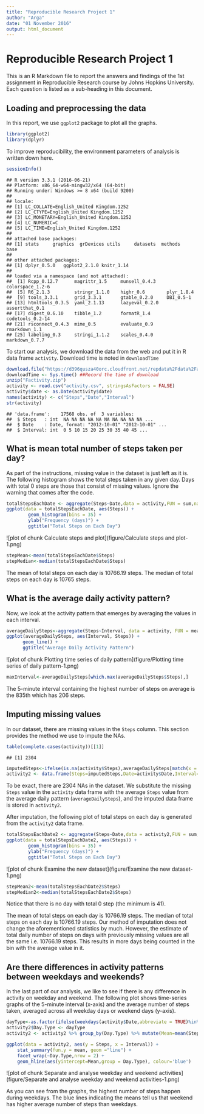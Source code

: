 ```yaml
---
title: "Reproducible Research Project 1"
author: "Arga"
date: "01 November 2016"
output: html_document
---
```



# Reproducible Research Project 1

This is an R Markdown file to report the answers and findings of the 1st assignment in Reproducible Research course by Johns Hopkins University. Each question is listed as a sub-heading in this document.

## Loading and preprocessing the data

In this report, we use ```ggplot2``` package to plot all the graphs.


```r
library(ggplot2)
library(dplyr)
```

To improve reproducibility, the environment parameters of analysis is written down here.


```r
sessionInfo()
```

```
## R version 3.3.1 (2016-06-21)
## Platform: x86_64-w64-mingw32/x64 (64-bit)
## Running under: Windows >= 8 x64 (build 9200)
## 
## locale:
## [1] LC_COLLATE=English_United Kingdom.1252 
## [2] LC_CTYPE=English_United Kingdom.1252   
## [3] LC_MONETARY=English_United Kingdom.1252
## [4] LC_NUMERIC=C                           
## [5] LC_TIME=English_United Kingdom.1252    
## 
## attached base packages:
## [1] stats     graphics  grDevices utils     datasets  methods   base     
## 
## other attached packages:
## [1] dplyr_0.5.0   ggplot2_2.1.0 knitr_1.14   
## 
## loaded via a namespace (and not attached):
##  [1] Rcpp_0.12.7      magrittr_1.5     munsell_0.4.3    colorspace_1.2-6
##  [5] R6_2.1.3         stringr_1.1.0    highr_0.6        plyr_1.8.4      
##  [9] tools_3.3.1      grid_3.3.1       gtable_0.2.0     DBI_0.5-1       
## [13] htmltools_0.3.5  yaml_2.1.13      lazyeval_0.2.0   assertthat_0.1  
## [17] digest_0.6.10    tibble_1.2       formatR_1.4      codetools_0.2-14
## [21] rsconnect_0.4.3  mime_0.5         evaluate_0.9     rmarkdown_1.1   
## [25] labeling_0.3     stringi_1.1.2    scales_0.4.0     markdown_0.7.7
```


To start our analysis, we download the data from the web and put it in R data frame ```activity```. Download time is noted in ```downloadTime```

```r
download.file("https://d396qusza40orc.cloudfront.net/repdata%2Fdata%2Factivity.zip","Factivity.zip")
downloadTime <- Sys.time() ##Record the time of download
unzip("Factivity.zip")
activity <- read.csv("activity.csv", stringsAsFactors = FALSE)
activity$date <- as.Date(activity$date)
names(activity) <- c("Steps","Date","Interval")
str(activity)
```

```
## 'data.frame':	17568 obs. of  3 variables:
##  $ Steps   : int  NA NA NA NA NA NA NA NA NA NA ...
##  $ Date    : Date, format: "2012-10-01" "2012-10-01" ...
##  $ Interval: int  0 5 10 15 20 25 30 35 40 45 ...
```


## What is mean total number of steps taken per day?
As part of the instructions, missing value in the dataset is just left as it is. The following histogram shows the total steps taken in any given day. Days with total 0 steps are those that consist of missing values. 
Ignore the warning that comes after the code.


```r
totalStepsEachDate <- aggregate(Steps~Date,data = activity,FUN = sum,na.rm=TRUE)
ggplot(data = totalStepsEachDate, aes(Steps)) +
        geom_histogram(bins = 35) +
        ylab("Frequency (days)") +
        ggtitle("Total Steps on Each Day")
```

![plot of chunk Calculate steps and plot](figure/Calculate steps and plot-1.png)

```r
stepMean<-mean(totalStepsEachDate$Steps)
stepMedian<-median(totalStepsEachDate$Steps)
```

The mean of total steps on each day is 10766.19 steps.
The median of total steps on each day is 10765 steps.

## What is the average daily activity pattern?
Now, we look at the activity pattern that emerges by averaging the values in each interval.


```r
averageDailySteps<-aggregate(Steps~Interval, data = activity, FUN = mean, na.rm = TRUE)
ggplot(averageDailySteps, aes(Interval, Steps)) +
      geom_line() +
      ggtitle("Average Daily Activity Pattern")
```

![plot of chunk Plotting time series of daily pattern](figure/Plotting time series of daily pattern-1.png)

```r
maxInterval<-averageDailySteps[which.max(averageDailySteps$Steps),]
```

The 5-minute interval containing the highest number of steps on average is the 835th which has 206 steps. 


## Imputing missing values

In our dataset, there are missing values in the `Steps` column. This section provides the method we use to impute the NAs.

```r
table(complete.cases(activity))[[1]]
```

```
## [1] 2304
```

```r
imputedSteps<-ifelse(is.na(activity$Steps),averageDailySteps[match(x = activity$Interval,table = averageDailySteps$Interval),2],activity$Steps)
activity2 <- data.frame(Steps=imputedSteps,Date=activity$Date,Interval=activity$Interval)
```

To be exact, there are 2304 NAs in the dataset. We substitute the missing `Steps` value in the `activity` data frame with the average `Steps` value from the average daily pattern (`averageDailySteps`), and the imputed data frame is stored in `activity2`.

After imputation, the following plot of total steps on each day is generated from the `activity2` data frame.


```r
totalStepsEachDate2 <- aggregate(Steps~Date,data = activity2,FUN = sum,na.rm=TRUE)
ggplot(data = totalStepsEachDate2, aes(Steps)) +
        geom_histogram(bins = 35) +
        ylab("Frequency (days)") +
        ggtitle("Total Steps on Each Day")
```

![plot of chunk Examine the new dataset](figure/Examine the new dataset-1.png)

```r
stepMean2<-mean(totalStepsEachDate2$Steps)
stepMedian2<-median(totalStepsEachDate2$Steps)
```

Notice that there is no day with total 0 step (the minimum is 41).

The mean of total steps on each day is 10766.19 steps.
The median of total steps on each day is 10766.19 steps. Our method of imputation does not change the aforementioned statistics by much. However, the estimate of total daily number of steps on days with previously missing values are all the same i.e. 10766.19 steps. This results in more days being counted in the bin with the average value in it.


## Are there differences in activity patterns between weekdays and weekends?

In the last part of our analysis, we like to see if there is any difference in activity on weekday and weekend. The following plot shows time-series graphs of the 5-minute interval (x-axis) and the average number of steps taken, averaged across all weekday days or weekend days (y-axis).


```r
dayType<-as.factor(ifelse(weekdays(activity$Date,abbreviate = TRUE)%in%c("Sat","Sun"),"Weekend","Weekday"))
activity2$Day.Type <- dayType
activity2 <- activity2 %>% group_by(Day.Type) %>% mutate(Mean=mean(Steps))

ggplot(data = activity2, aes(y = Steps, x = Interval)) +
    stat_summary(fun.y = mean, geom ="line") +
    facet_wrap(~Day.Type,nrow = 2) +
    geom_hline(aes(yintercept=Mean,group = Day.Type), colour='blue')
```

![plot of chunk Separate and analyse weekday and weekend activities](figure/Separate and analyse weekday and weekend activities-1.png)

As you can see from the graphs, the highest number of steps happen during weekdays. The blue lines indicating the means tell us that weekend has higher average number of steps than weekdays.

